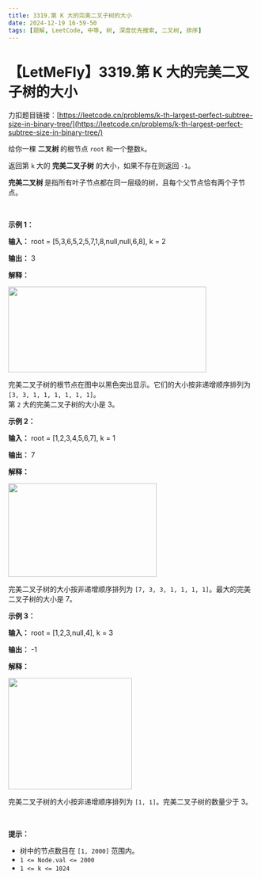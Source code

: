 ```yaml
---
title: 3319.第 K 大的完美二叉子树的大小
date: 2024-12-19 16-59-50
tags: [题解, LeetCode, 中等, 树, 深度优先搜索, 二叉树, 排序]
---
```


# 【LetMeFly】3319.第 K 大的完美二叉子树的大小

力扣题目链接：[https://leetcode.cn/problems/k-th-largest-perfect-subtree-size-in-binary-tree/](https://leetcode.cn/problems/k-th-largest-perfect-subtree-size-in-binary-tree/)

<p>给你一棵 <strong>二叉树 </strong>的根节点 <code>root</code> 和一个整数<code>k</code>。</p>

<p>返回第 <code>k</code> 大的 <strong>完美二叉</strong><span data-keyword="subtree"><strong>子树</strong> </span>的大小，如果不存在则返回 <code>-1</code>。</p>

<p><strong>完美二叉树 </strong>是指所有叶子节点都在同一层级的树，且每个父节点恰有两个子节点。</p>

<p>&nbsp;</p>

<p><strong class="example">示例 1：</strong></p>

<div class="example-block">
<p><strong>输入：</strong> <span class="example-io">root = [5,3,6,5,2,5,7,1,8,null,null,6,8], k = 2</span></p>

<p><strong>输出：</strong> <span class="example-io">3</span></p>

<p><strong>解释：</strong></p>

<p><img alt="" src="https://assets.leetcode.com/uploads/2024/10/14/tmpresl95rp-1.png" style="width: 400px; height: 173px;" /></p>

<p>完美二叉子树的根节点在图中以黑色突出显示。它们的大小按非递增顺序排列为 <code>[3, 3, 1, 1, 1, 1, 1, 1]</code>。<br />
第 <code>2</code> 大的完美二叉子树的大小是 3。</p>
</div>

<p><strong class="example">示例 2：</strong></p>

<div class="example-block">
<p><strong>输入：</strong> <span class="example-io">root = [1,2,3,4,5,6,7], k = 1</span></p>

<p><strong>输出：</strong> <span class="example-io">7</span></p>

<p><strong>解释：</strong></p>

<p><img alt="" src="https://assets.leetcode.com/uploads/2024/10/14/tmp_s508x9e-1.png" style="width: 300px; height: 189px;" /></p>

<p>完美二叉子树的大小按非递增顺序排列为 <code>[7, 3, 3, 1, 1, 1, 1]</code>。最大的完美二叉子树的大小是 7。</p>
</div>

<p><strong class="example">示例 3：</strong></p>

<div class="example-block">
<p><strong>输入：</strong> <span class="example-io">root = [1,2,3,null,4], k = 3</span></p>

<p><strong>输出：</strong> <span class="example-io">-1</span></p>

<p><strong>解释：</strong></p>

<p><img alt="" src="https://assets.leetcode.com/uploads/2024/10/14/tmp74xnmpj4-1.png" style="width: 250px; height: 225px;" /></p>

<p>完美二叉子树的大小按非递增顺序排列为 <code>[1, 1]</code>。完美二叉子树的数量少于 3。</p>
</div>

<p>&nbsp;</p>

<p><strong>提示：</strong></p>

<ul>
	<li>树中的节点数目在 <code>[1, 2000]</code> 范围内。</li>
	<li><code>1 &lt;= Node.val &lt;= 2000</code></li>
	<li><code>1 &lt;= k &lt;= 1024</code></li>
</ul>


    